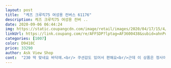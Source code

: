 ```yaml
---
layout: post 
title:  "케즈 크루킥75 여성용 컨버스 61176" 
description: 케즈 크루킥75 여성용 컨버 ..
date: 2020-09-06 06:44:24 
img: https://static.coupangcdn.com/image/retail/images/2020/04/17/15/4/4dd10a20-f3d5-43fb-8606-b51e312ef55f.jpg 
linkUrl: https://link.coupang.com/re/AFFSDP?lptag=AF3600438&subid=ahnPublicAsk&pageKey=1749097827&itemId=2978736059&vendorItemId=70552328158&traceid=V0-113-3beceb1b299d009d 
categories: [1007] 
color: D9418C 
price: 33290 
author: Ask View Shop 
cont:  "230 딱 맞네요 바닥에.<br/> 쿠션감도 있어서 편해요<br/>근데 이 상품은 정사이즈로 나왔어요<br/>끈 헐렁하게 묶어서 신을려고요<br/>새끼발가락은 살짝 닿는편이네요<br/>작진 않은데 발볼이 좁은 편입니다 정사이즈 230인데<br/>좋아요.<br/> 남자 사이즈도 있으면 사고싶어요.<br/><br/>쿠팡 로켓배송 짱입니다.<br/><br/>평소 230 신는데 다른 제품은  적게 나와서 반품했어요<br/>" 
---
```

